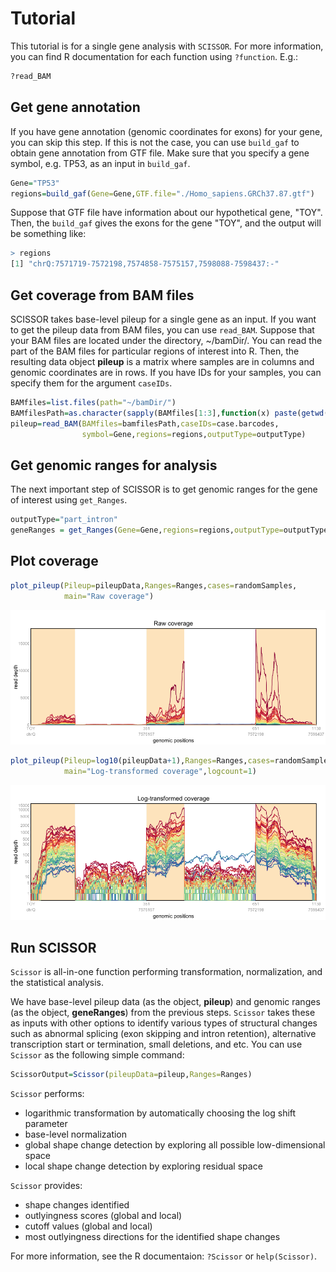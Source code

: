 
# Tutorial 

This tutorial is for a single gene analysis with `SCISSOR`. For more information, you can find R documentation for each function using `?function`. E.g.:

```r
?read_BAM
```

## Get gene annotation

If you have gene annotation (genomic coordinates for exons) for your gene, you can skip this step. If this is not the case, you can use `build_gaf` to obtain gene annotation from GTF file. Make sure that you specify a gene symbol, e.g. TP53, as an input in `build_gaf`.

```r
Gene="TP53"
regions=build_gaf(Gene=Gene,GTF.file="./Homo_sapiens.GRCh37.87.gtf")
```

Suppose that GTF file have information about our hypothetical gene, "TOY". Then, the `build_gaf` gives the exons for the gene "TOY", and the output will be something like:

```r
> regions
[1] "chrQ:7571719-7572198,7574858-7575157,7598088-7598437:-"
```

## Get coverage from BAM files

SCISSOR takes base-level pileup for a single gene as an input. If you want to get the pileup data from BAM files, you can use `read_BAM`. Suppose that your BAM files are located under the directory, ~/bamDir/. You can read the part of the BAM files for particular regions of interest into R. Then, the resulting data object **pileup** is a matrix where samples are in columns and genomic coordinates are in rows. If you have IDs for your samples, you can specify them for the argument `caseIDs`. 

```r
BAMfiles=list.files(path="~/bamDir/")
BAMfilesPath=as.character(sapply(BAMfiles[1:3],function(x) paste(getwd(),x,sep="/")))
pileup=read_BAM(BAMfiles=bamfilesPath,caseIDs=case.barcodes,
                symbol=Gene,regions=regions,outputType=outputType)
```

## Get genomic ranges for analysis

The next important step of SCISSOR is to get genomic ranges for the gene of interest using `get_Ranges`. 

```r
outputType="part_intron"
geneRanges = get_Ranges(Gene=Gene,regions=regions,outputType=outputType)
```

## Plot coverage

```r
plot_pileup(Pileup=pileupData,Ranges=Ranges,cases=randomSamples,
            main="Raw coverage")
```

![toyrawpileup](images/TOY_raw.png)

```r
plot_pileup(Pileup=log10(pileupData+1),Ranges=Ranges,cases=randomSamples,
            main="Log-transformed coverage",logcount=1)
```

![toyrawpileup](images/TOY_log.png)


## Run SCISSOR

`Scissor` is all-in-one function performing transformation, normalization, and the statistical analysis. 

We have base-level pileup data (as the object, **pileup**) and genomic ranges (as the object, **geneRanges**) from the previous steps. `Scissor` takes these as inputs with other options to  identify various types of structural changes such as abnormal splicing (exon skipping and intron retention), alternative transcription start or termination, small deletions, and etc. You can use `Scissor` as the following simple command:

```r
ScissorOutput=Scissor(pileupData=pileup,Ranges=Ranges)
```

`Scissor` performs:

* logarithmic transformation by automatically choosing the log shift parameter
* base-level normalization   
* global shape change detection by exploring all possible low-dimensional space   
* local shape change detection by exploring residual space   



`Scissor` provides:

* shape changes identified
* outlyingness scores (global and local)  
* cutoff values (global and local)    
* most outlyingness directions for the identified shape changes   

For more information, see the R documentaion: `?Scissor` or `help(Scissor)`. 







